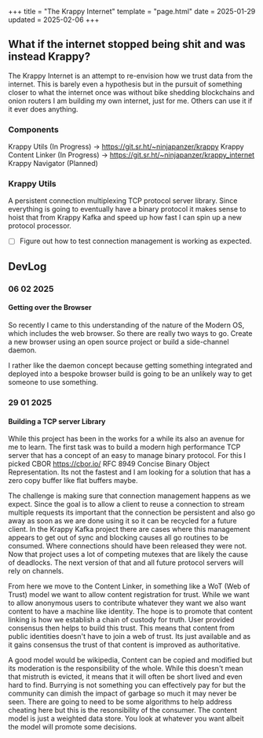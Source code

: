 +++
title = "The Krappy Internet"
template = "page.html"
date = 2025-01-29
updated = 2025-02-06
+++

## What if the internet stopped being shit and was instead Krappy?
The Krappy Internet is an attempt to re-envision how we trust data from the internet. This is barely even a hypothesis but in the pursuit of something closer to what the internet once was without bike shedding blockchains and onion routers I am building my own internet, just for me. Others can use it if it ever does anything.

### Components
Krappy Utils (In Progress) -> https://git.sr.ht/~ninjapanzer/krappy
Krappy Content Linker (In Progress) -> https://git.sr.ht/~ninjapanzer/krappy_internet
Krappy Navigator (Planned)

### Krappy Utils
A persistent connection multiplexing TCP protocol server library. Since everything is going to eventually have a binary protocol it makes sense to hoist that from Krappy Kafka and speed up how fast I can spin up a new protocol processor.

- [ ] Figure out how to test connection management is working as expected.

## DevLog

### 06 02 2025
#### Getting over the Browser
So recently I came to this understanding of the nature of the Modern OS, which includes the web browser. So there are really two ways to go. Create a new browser using an open source project or build a side-channel daemon.

I rather like the daemon concept because getting something integrated and deployed into a bespoke browser build is going to be an unlikely way to get someone to use something.

### 29 01 2025
#### Building a TCP server Library
While this project has been in the works for a while its also an avenue for me to learn. The first task was to build a modern high performance TCP server that has a concept of an easy to manage binary protocol. For this I picked CBOR https://cbor.io/ RFC 8949 Concise Binary Object Representation. Its not the fastest and I am looking for a solution that has a zero copy buffer like flat buffers maybe.

The challenge is making sure that connection management happens as we expect. Since the goal is to allow a client to reuse a connection to stream multiple requests its important that the connection be persistent and also go away as soon as we are done using it so it can be recycled for a future client. In the Krappy Kafka project there are cases where this management appears to get out of sync and blocking causes all go routines to be consumed. Where connections should have been released they were not. Now that project uses a lot of competing mutexes that are likely the cause of deadlocks. The next version of that and all future protocol servers will rely on channels.

From here we move to the Content Linker, in something like a WoT (Web of Trust) model we want to allow content registration for trust. While we want to allow anonymous users to contribute whatever they want we also want content to have a machine like identity. The hope is to promote that content linking is how we establish a chain of custody for truth. User provided consensus then helps to build this trust. This means that content from public identities doesn't have to join a web of trust. Its just available and as it gains consensus the trust of that content is improved as authoritative.

A good model would be wikipedia, Content can be copied and modified but its moderation is the responsibility of the whole. While this doesn't mean that mistruth is evicted, it means that it will often be short lived and even hard to find. Burrying is not something you can effectively pay for but the community can dimish the impact of garbage so much it may never be seen. There are going to need to be some algorithms to help address cheating here but this is the resonsibility of the consumer. The content model is just a weighted data store. You look at whatever you want albeit the model will promote some decisions.
